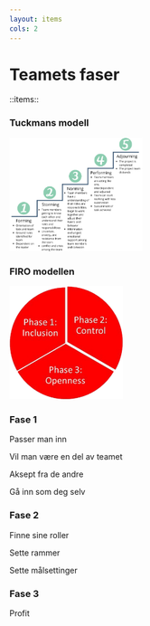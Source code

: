 ```yaml
---
layout: items
cols: 2
---
```


# Teamets faser

::items::

<div v-click="[1,3]"> 
<h3>Tuckmans modell</h3>
<img border="rounded" src="../public/Tuckman.webp" style="height: 200px"> 
</div> 

<div v-click="[2,7]" 
v-motion  
:initial="{ x:0 }"
:click-1-2="{ x: 0 }"
:click-3-4="{ x: -150 }"
:leave="{ x: 0 }"
>
<h3>FIRO modellen</h3>
<img border="rounded" src="../public/FIRO.png" style="height: 200px">
</div>

<div v-click="[4,5]"
v-motion  
:click-4-5="{ x: 0, y: -200 }"
>
<h3>Fase 1</h3>
<p>Passer man inn</p>
<p>Vil man være en del av teamet</p>
<p>Aksept fra de andre</p>
<p>Gå inn som deg selv</p>
</div>

<div v-click="[5,6]"
v-motion  
:click-5-6="{ x: -300, y: -200 }"
>
<h3>Fase 2</h3>
<p>Finne sine roller</p>
<p>Sette rammer</p>
<p>Sette målsettinger</p>
</div>

<div v-click="[6,7]"
v-motion  
:click-6-7="{ x: 280, y: -160 }"
>
<h3>Fase 3</h3>
<p>Profit</p>
</div>
<!-- 
Det finnes fryktelig mange meninger og modeller for fasene et team eller en gruppe går igjennom. Her har vi et par velkjente som vi ønsker å trekke frem.
Den første er kjent som Tuckmans stages of group development. De ulike fasene er trukket frem som nødvendige faser et team må gå igjennom for å vokse, takle problemer og levere resultater.
Det er vanskelig å si seg uenig i de ulike fasene, men modellen kan minne om fossefallsmodellen, og det å bygge et team er ingen 'one and done' prosess. 


Derfor ønsker vi å trekke frem en annen modell som belyser mye av det samme, men med en mer kontinuerlig tilnærming. 
Denne modellen har et større fokus på at det å bygge team er en syklus som gjør at man kan gå tilbake til tidligere steg når teamet møter endringer.  
 -->
---
layout: items
cols: 2
---

# Hvordan oppnå et godt fungerende team
::items::

<div>

## Sosialt

<v-clicks depth="2">

- Finne sin rolle
- uoffisiell
- offisiell
- Gå inn som deg selv

</v-clicks>
</div>

<div>

## Løse oppdrag

<v-clicks depth="2">

- Sette i fellesskap*:
- Rammer 
- Mål
- Danne eierskap

</v-clicks>
</div>

<!-- 
Husk å nevne at dette er en kontinuerlig prosess som må gjøres hver gang det skjer utskiftninger i teamet.
 -->

